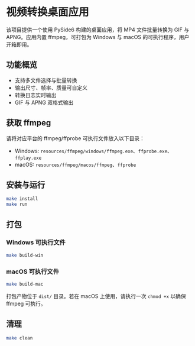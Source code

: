 # 视频转换桌面应用

该项目提供一个使用 PySide6 构建的桌面应用，将 MP4 文件批量转换为 GIF 与 APNG。应用内置 ffmpeg，可打包为 Windows 与 macOS 的可执行程序，用户开箱即用。

## 功能概览
- 支持多文件选择与批量转换
- 输出尺寸、帧率、质量可自定义
- 转换日志实时输出
- GIF 与 APNG 双格式输出

## 获取 ffmpeg

请将对应平台的 ffmpeg/ffprobe 可执行文件放入以下目录：

- Windows: `resources/ffmpeg/windows/ffmpeg.exe`、`ffprobe.exe`、`ffplay.exe`
- macOS: `resources/ffmpeg/macos/ffmpeg`、`ffprobe`

## 安装与运行

```bash
make install
make run
```

## 打包

### Windows 可执行文件

```bash
make build-win
```

### macOS 可执行文件

```bash
make build-mac
```

打包产物位于 `dist/` 目录。若在 macOS 上使用，请执行一次 `chmod +x` 以确保 ffmpeg 可执行。

## 清理

```bash
make clean
```

